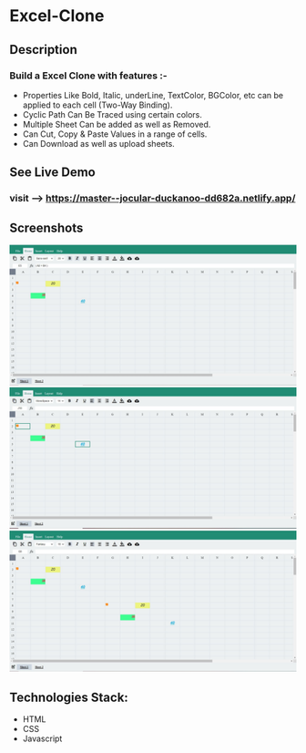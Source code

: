 # Excel-Clone

## Description
### Build a Excel Clone with features :- 
- Properties Like Bold, Italic, underLine, TextColor, BGColor, etc
can be applied to each cell (Two-Way Binding).
- Cyclic Path Can Be Traced using certain colors.
- Multiple Sheet Can be added as well as Removed.
- Can Cut, Copy & Paste Values in a range of cells.
- Can Download as well as upload sheets. 

## See Live Demo

### visit --> https://master--jocular-duckanoo-dd682a.netlify.app/

## Screenshots

![Main Page](uploads/Main_Page.JPG "Main Page")
![Copy](uploads/Copy.JPG "Copy")
![Paste](uploads/Paste.JPG "Paste")


## Technologies Stack:

- HTML
- CSS
- Javascript
